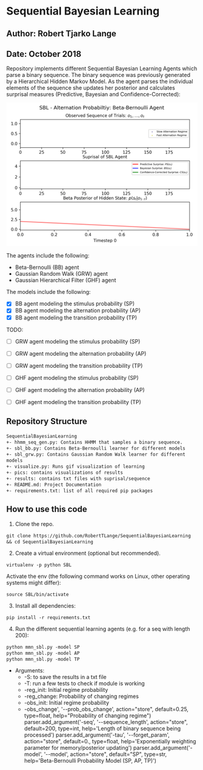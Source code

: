 # Sequential Bayesian Learning
## Author: Robert Tjarko Lange
## Date: October 2018

Repository implements different Sequential Bayesian Learning Agents which parse a binary sequence. The binary sequence was previously generated by a Hierarchical Hidden Markov Model.
As the agent parses the individual elements of the sequence she updates her posterior and calculates surprisal measures (Predictive, Bayesian and Confidence-Corrected):

![Alt text](pics/sbl_bb.gif)

The agents include the following:

* Beta-Bernoulli (BB) agent
* Gaussian Random Walk (GRW) agent
* Gaussian Hierarchical Filter (GHF) agent

The models include the following:

* [x] BB agent modeling the stimulus probability (SP)
* [x] BB agent modeling the alternation probability (AP)
* [x] BB agent modeling the transition probability (TP)

TODO:
* [ ] GRW agent modeling the stimulus probability (SP)
* [ ] GRW agent modeling the alternation probability (AP)
* [ ] GRW agent modeling the transition probability (TP)

* [ ] GHF agent modeling the stimulus probability (SP)
* [ ] GHF agent modeling the alternation probability (AP)
* [ ] GHF agent modeling the transition probability (TP)

## Repository Structure
```
SequentialBayesianLearning
+- hhmm_seq_gen.py: Contains HHMM that samples a binary sequence.
+- sbl_bb.py: Contains Beta-Bernoulli learner for different models
+- sbl_grw.py: Contains Gaussian Random Walk learner for different models
+- visualize.py: Runs gif visualization of learning
+- pics: contains visualizations of results
+- results: contains txt files with suprisal/sequence
+- README.md: Project Documentation
+- requirements.txt: list of all required pip packages
```

## How to use this code
1. Clone the repo.
```
git clone https://github.com/RobertTLange/SequentialBayesianLearning && cd SequentialBayesianLearning
```
2. Create a virtual environment (optional but recommended).
```
virtualenv -p python SBL
```
Activate the env (the following command works on Linux, other operating systems might differ):
```
source SBL/bin/activate
```
3. Install all dependencies:
```
pip install -r requirements.txt
```
4. Run the different sequential learning agents (e.g. for a seq with length 200):
```
python mmn_sbl.py -model SP
python mmn_sbl.py -model AP
python mmn_sbl.py -model TP
```

* Arguments:
    * -S: to save the results in a txt file
    * -T: run a few tests to check if module is working
    * -reg_init: Initial regime probability
    * -reg_change: Probability of changing regimes
    * -obs_init: Initial regime probability
    * -obs_change', '--prob_obs_change', action="store", default=0.25, type=float,
						help="Probability of changing regime")
    parser.add_argument('-seq', '--sequence_length', action="store", default=200, type=int,
						help='Length of binary sequence being processed')
    parser.add_argument('-tau', '--forget_param', action="store", default=0., type=float,
                        help='Exponentially weighting parameter for memory/posterior updating')
    parser.add_argument('-model', '--model', action="store", default="SP", type=str,
                        help='Beta-Bernoulli Probability Model (SP, AP, TP)')
